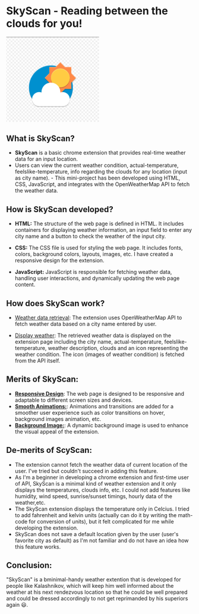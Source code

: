 # SkyScan - Reading between the clouds for you!

<img src="https://github.com/sathvik9105/amfoss-tasks/blob/main/task-07/images/logo.png?raw=true" alt="Logo" style="width: 250px;"/>

## What is SkyScan?

- <b>SkyScan</b> is a basic chrome extension that provides real-time weather data for an input location. 
- Users can view the current weather condition, actual-temperature, feelslike-temperature, info regarding the clouds for  any location (input as city name). - This mini-project has been developed using HTML, CSS, JavaScript, and integrates with the OpenWeatherMap API to fetch the weather data.


## How is SkyScan developed?

- **HTML:** The structure of the web page is defined in HTML. It includes containers for displaying weather information, an input field to enter any city name and a button to check the weather of the input city.

- **CSS:** The CSS file is used for styling the web page. It includes fonts, colors, background colors, layouts, images, etc. I have created a responsive design for the extension. 

- **JavaScript:** JavaScript is responsible for fetching weather data, handling user interactions, and dynamically updating the web page content.


## How does SkyScan work?
- <u>Weather data retrieval</u>: The extension uses OpenWeatherMap API to fetch weather data based on a city name entered by user.

- <u>Display weather</u>: The retrieved weather data is displayed on the extension page including the city name, actual-temperature, feelslike-temperature, weather description, clouds and an icon representing the weather condition. The icon (images of weather condition) is fetched from the API itself.


## Merits of SkyScan:

- <u>**Responsive Design**</u>: The web page is designed to be responsive and adaptable to different screen sizes and devices.
- <u>**Smooth Animations:**</u>: Animations and transitions are added for a smoother user experience such as color transitions on hover, background images animation, etc.
- <u>**Background Image:**</u>: A dynamic background image is used to enhance the visual appeal of the extension.


## De-merits of ScyScan:

- The extension cannot fetch the weather data of current location of the user. I've tried but couldn't succeed in adding this feature. 
- As I'm a beginner in developing a chrome extension and first-time user of API, SkyScan is a minimal kind of weather extension and it only displays the temperatures, clouds info, etc. I could not add features like humidity, wind speed, sunrise/sunset timings, hourly data of the weather,etc.
- The SkyScan extension displays the temperature only in Celcius. I tried to add fahrenheit and kelvin units (actually can do it by writing the math-code for conversion of units), but it felt complicated for me while developing the extension.
- SkyScan does not save a default location given by the user (user's favorite city as default) as I'm not familiar and do not have an idea how this feature works.


## Conclusion:

"SkyScan" is a bminimal-handy weather extention that is developed for people like Kalashnikov, which will keep him well informed about the weather at his next rendezvous location so that he could be well prepared and could  be dressed accordingly to not get reprimanded by his superiors again 😃.
